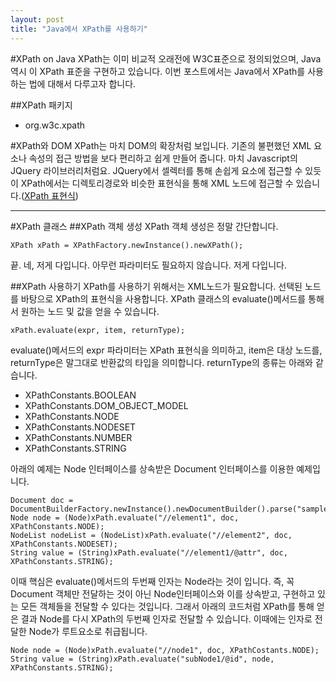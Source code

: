 ```yaml
---
layout: post
title: "Java에서 XPath를 사용하기"
---
```


#XPath on Java
XPath는 이미 비교적 오래전에 W3C표준으로 정의되었으며, Java 역시 이 XPath 표준을 구현하고 있습니다. 이번 포스트에서는 Java에서 XPath를 사용하는 법에 대해서 다루고자 합니다.

##XPath 패키지
- org.w3c.xpath

#XPath와 DOM
XPath는 마치 DOM의 확장처럼 보입니다. 기존의 불편했던 XML 요소나 속성의 접근 방법을 보다 편리하고 쉽게 만들어 줍니다. 마치 Javascript의 JQuery 라이브러리처럼요. JQuery에서 셀렉터를 통해 손쉽게 요소에 접근할 수 있듯이 XPath에서는 디렉토리경로와 비슷한 표현식을 통해 XML 노드에 접근할 수 있습니다.([XPath 표현식](http://kwseo.github.io/2015/07/26/xpath-01.html))


---
#XPath 클래스
##XPath 객체 생성
XPath 객체 생성은 정말 간단합니다.

	XPath xPath = XPathFactory.newInstance().newXPath();

끝. 네, 저게 다입니다. 아무런 파라미터도 필요하지 않습니다. 저게 다입니다. 

##XPath 사용하기
XPath를 사용하기 위해서는 XML노드가 필요합니다. 선택된 노드를 바탕으로 XPath의 표현식을 사용합니다. XPath 클래스의 evaluate()메서드를 통해서 원하는 노드 및 값을 얻을 수 있습니다.

	xPath.evaluate(expr, item, returnType);
	
evaluate()메서드의 expr 파라미터는 XPath 표현식을 의미하고, item은 대상 노드를, returnType은 말그대로 반환값의 타입을 의미합니다. returnType의 종류는 아래와 같습니다.

- XPathConstants.BOOLEAN
- XPathConstants.DOM_OBJECT_MODEL
- XPathConstants.NODE
- XPathConstants.NODESET
- XPathConstants.NUMBER
- XPathConstants.STRING

 아래의 예제는 Node 인터페이스를 상속받은 Document 인터페이스를 이용한 예제입니다.

	Document doc = DocumentBuilderFactory.newInstance().newDocumentBuilder().parse("sample.xml");
	Node node = (Node)xPath.evaluate("//element1", doc, XPathConstants.NODE);
	NodeList nodeList = (NodeList)xPath.evaluate("//element2", doc, XPathConstants.NODESET);
	String value = (String)xPath.evaluate("//element1/@attr", doc, XPathConstants.STRING);
	
이때 핵심은 evaluate()메서드의 두번째 인자는 Node라는 것이 입니다. 즉, 꼭 Document 객체만 전달하는 것이 아닌 Node인터페이스와 이를 상속받고, 구현하고 있는 모든 객체들을 전달할 수 있다는 것입니다. 그래서 아래의 코드처럼 XPath를 통해 얻은 결과 Node를 다시 XPath의 두번째 인자로 전달할 수 있습니다. 이때에는 인자로 전달한 Node가 루트요소로 취급됩니다.

	Node node = (Node)xPath.evaluate("//node1", doc, XPathCostants.NODE);
	String value = (String)xPath.evaluate("subNode1/@id", node, XPathConstants.STRING);



